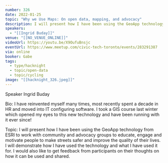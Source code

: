 ```yaml
---
number: 326
date: 2022-01-25
topic: "Why we Use Maps: On open data, mapping, and advocacy"
description: I will present how I have been using the GeoApp technology from ESRI to work with community and advocacy groups to educate, engage and motivate people to make streets safer and improve the quality of their lives. I will demonstrate how I have used the technology and what I have used it for. I would also like to get feedback from participants on their thoughts on how it can be used and shared.
speakers:
  - "[[Ingrid Buday]]"
venue: "[[NO_VENUE_ONLINE]]"
videoUrl: https://youtu.be/X9OufuBnsjc
eventUrl: https://www.meetup.com/civic-tech-toronto/events/283291387
via: online
booker: Gabe
tags:
  - type/hacknight
  - topic/open-data
  - topic/cycling
image: "[[hacknight_326.jpeg]]"
---
```


Speaker
Ingrid Buday

Bio: I have reinvented myself many times, most recently spent a decade in HR and moved into IT configuring software. I took a GIS course last winter which opened my eyes to this new technology and have been running with it ever since!

Topic:
I will present how I have been using the GeoApp technology from ESRI to work with community and advocacy groups to educate, engage and motivate people to make streets safer and improve the quality of their lives. I will demonstrate how I have used the technology and what I have used it for. I would also like to get feedback from participants on their thoughts on how it can be used and shared.
